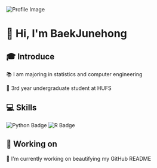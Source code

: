 <img src="https://capsule-render.vercel.app/api?type=Soft&color=F7EFE9&height=80&section=header&text=Baek's%20GihHub&fontSize=40&fontAlign=20" alt="Profile Image">
<h1>👋 Hi, I'm BaekJunehong</h1>
<h2>🎓 Introduce</h2>
<p>📚 I am majoring in statistics and computer engineering</p>
<p>🎒 3rd year undergraduate student at HUFS</p>
<h2>💻 Skills</h2>
<img src="https://img.shields.io/badge/Python-3776AB?style=flat&logo=Python&logoColor=white" alt="Python Badge">
<img src="https://img.shields.io/badge/R-276DC3?style=flat&logo=R&logoColor=white" alt="R Badge">
<h2>🔧 Working on</h2>
<p>🎨 I'm currently working on beautifying my GitHub README</p>
